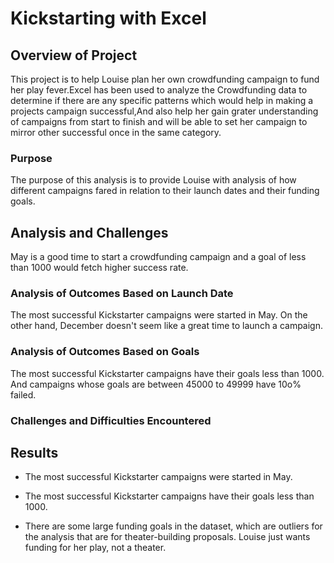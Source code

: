 # Kickstarting with Excel

## Overview of Project
This project is to help Louise plan her own crowdfunding campaign to fund her play fever.Excel has been used to analyze the Crowdfunding data to determine if there are any specific patterns which would help in making a projects campaign successful,And also help her gain grater understanding of campaigns from start to finish and will be able to set her campaign to mirror other successful once in the same category.

### Purpose
The purpose of this analysis is to provide Louise with analysis of how different campaigns fared in relation to their launch dates and their funding goals.

## Analysis and Challenges
May is a good time to start a crowdfunding campaign and a goal of less than 1000 would fetch higher success rate.

### Analysis of Outcomes Based on Launch Date
The most successful Kickstarter campaigns were started in May. On the other hand, December doesn't seem like a great time to launch a campaign.

### Analysis of Outcomes Based on Goals
The most successful Kickstarter campaigns have their goals less than 1000. And campaigns whose goals are between 45000 to 49999 have 10o% failed.

### Challenges and Difficulties Encountered

## Results

- The most successful Kickstarter campaigns were started in May.

- The most successful Kickstarter campaigns have their goals less than 1000.

- There are some large funding goals in the dataset, which are outliers for the analysis that are for theater-building proposals. Louise just wants funding for her play, not a theater.

